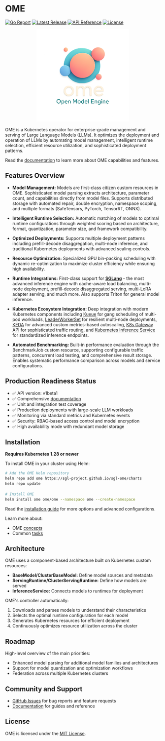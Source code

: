 # OME

[![Go Report](https://goreportcard.com/badge/github.com/sgl-project/ome)](https://goreportcard.com/report/github.com/sgl-project/ome)
[![Latest Release](https://img.shields.io/github/v/release/sgl-project/sgl-ome?include_prereleases)](https://github.com/sgl-project/ome/releases/latest)
[![API Reference](https://img.shields.io/badge/API-v1beta1-blue)](https://sgl-project.github.io/sgl-ome/docs/reference/ome.v1beta1/)
[![License](https://img.shields.io/badge/License-MIT-green.svg)](LICENSE)

<div align="center">
  <a href="https://github.com/sgl-project/ome">
    <img src="site/assets/icons/logo-clear-background.png" alt="OME Logo" width="300" height="auto" style="max-width: 100%;">
  </a>
</div>

OME is a Kubernetes operator for enterprise-grade management and serving of Large Language Models (LLMs). It optimizes the deployment and operation of LLMs by automating model management, intelligent runtime selection, efficient resource utilization, and sophisticated deployment patterns.

Read the [documentation](https://sgl-project.github.io/sgl-ome/docs/) to learn more about OME capabilities and features.

## Features Overview

- **Model Management:** Models are first-class citizen custom resources in OME. Sophisticated model parsing extracts architecture, parameter count, and capabilities directly from model files. Supports distributed storage with automated repair, double encryption, namespace scoping, and multiple formats (SafeTensors, PyTorch, TensorRT, ONNX).

- **Intelligent Runtime Selection:** Automatic matching of models to optimal runtime configurations through weighted scoring based on architecture, format, quantization, parameter size, and framework compatibility.

- **Optimized Deployments:** Supports multiple deployment patterns including prefill-decode disaggregation, multi-node inference, and traditional Kubernetes deployments with advanced scaling controls.

- **Resource Optimization:** Specialized GPU bin-packing scheduling with dynamic re-optimization to maximize cluster efficiency while ensuring high availability.

- **Runtime Integrations:** First-class support for [**SGLang**](https://github.com/sgl-project/sglang) - the most advanced inference engine with cache-aware load balancing, multi-node deployment, prefill-decode disaggregated serving, multi-LoRA adapter serving, and much more. Also supports Triton for general model inference.

- **Kubernetes Ecosystem Integration:** Deep integration with modern Kubernetes components including [Kueue](https://kueue.sigs.k8s.io/) for gang scheduling of multi-pod workloads, [LeaderWorkerSet](https://github.com/kubernetes-sigs/lws) for resilient multi-node deployments, [KEDA](https://keda.sh/) for advanced custom metrics-based autoscaling, [K8s Gateway API](https://gateway-api.sigs.k8s.io/) for sophisticated traffic routing, and [Kubernetes Inference Service](https://github.com/kubernetes-sigs/isis) for standardized inference endpoints.

- **Automated Benchmarking:** Built-in performance evaluation through the BenchmarkJob custom resource, supporting configurable traffic patterns, concurrent load testing, and comprehensive result storage. Enables systematic performance comparison across models and service configurations.

## Production Readiness Status

- ✅ API version: v1beta1
- ✅ Comprehensive [documentation](https://sgl-project.github.io/sgl-ome/docs/)
- ✅ Unit and integration test coverage
- ✅ Production deployments with large-scale LLM workloads
- ✅ Monitoring via standard metrics and Kubernetes events
- ✅ Security: RBAC-based access control and model encryption
- ✅ High availability mode with redundant model storage

## Installation

**Requires Kubernetes 1.28 or newer**

To install OME in your cluster using Helm:

```bash
# Add the OME Helm repository
helm repo add ome https://sgl-project.github.io/sgl-ome/charts
helm repo update

# Install OME
helm install ome ome/ome --namespace ome --create-namespace
```

Read the [installation guide](https://sgl-project.github.io/sgl-ome/docs/installation/) for more options and advanced configurations.

Learn more about:
- OME [concepts](https://sgl-project.github.io/sgl-ome/docs/concepts/)
- Common [tasks](https://sgl-project.github.io/sgl-ome/docs/tasks/)

## Architecture

OME uses a component-based architecture built on Kubernetes custom resources:

- **BaseModel/ClusterBaseModel:** Define model sources and metadata
- **ServingRuntime/ClusterServingRuntime:** Define how models are served
- **InferenceService:** Connects models to runtimes for deployment

OME's controller automatically:
1. Downloads and parses models to understand their characteristics
2. Selects the optimal runtime configuration for each model
3. Generates Kubernetes resources for efficient deployment
4. Continuously optimizes resource utilization across the cluster

## Roadmap

High-level overview of the main priorities:

- Enhanced model parsing for additional model families and architectures
- Support for model quantization and optimization workflows
- Federation across multiple Kubernetes clusters

## Community and Support

- [GitHub Issues](https://github.com/sgl-project/ome/issues) for bug reports and feature requests
- [Documentation](https://sgl-project.github.io/sgl-ome/docs/) for guides and reference

## License

OME is licensed under the [MIT License](LICENSE).